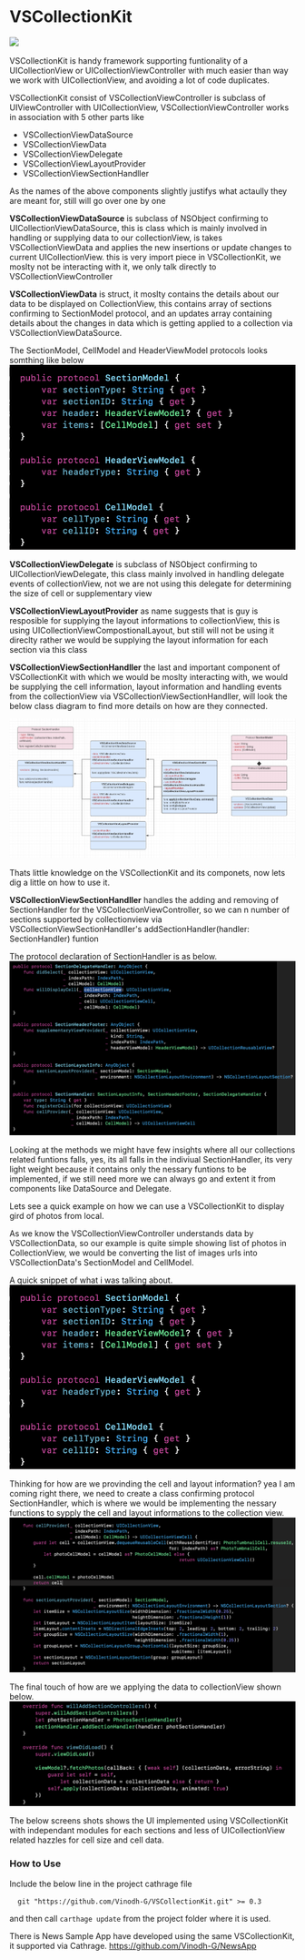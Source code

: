 # VSCollectionKit


![](Images/VSCollectionKit_Examples2.png)

VSCollectionKit is handy framework supporting funtionality of a UICollectionView or UICollectionViewController with much easier than way we work with UICollectionView, and avoiding a lot of code duplicates. 

VSCollectionKit consist of VSCollectionViewController is subclass of UIViewController with UICollectionView, VSCollectionViewController works in association with 5 other parts like 
- VSCollectionViewDataSource
- VSCollectionViewData
- VSCollectionViewDelegate
- VSCollectionViewLayoutProvider
- VSCollectionViewSectionHandller

As the names of the above components slightly justifys what actaully they are meant for, still will go over one by one

**VSCollectionViewDataSource** is subclass of NSObject confirming to UICollectionViewDataSource, this is class which is mainly involved in handling or supplying data to our collectionView, is takes VSCollectionViewData and applies the new insertions or update changes to current UICollectionView.
this is very import piece in VSCollectionKit, we moslty not be interacting with it, we only talk directly to VSCollectionViewController

**VSCollectionViewData** is struct, it moslty contains the details about our data to be displayed on CollectionView, 
this contains array of sections confirming to SectionModel protocol, and an updates array containing details about the changes in data which is getting applied to a collection via VSCollectionViewDataSource.

The SectionModel, CellModel and HeaderViewModel protocols looks somthing like below
![](Images/SectionModelPototcol.png)

**VSCollectionViewDelegate** is subclass of NSObject confirming to UICollectionViewDelegate, this class  mainly involved in handling delegate events of collectionView, not we are not using this delegate for determining the size of cell or supplementary view


**VSCollectionViewLayoutProvider** as name suggests that is guy is resposible for supplying the layout informations to collectionView, this is using UICollectionViewCompostionalLayout, but still will not be using it direclty rather we would be supplying the layout information for each section via this class

**VSCollectionViewSectionHandller** the last and important component of VSCollectionKit with which we would be moslty interacting with, we would be supplying the cell information, layout information and handling events from the collectionView via VSCollectionViewSectionHandller, will look the below class diagram to find more details on how are they connected.

![](Images/VSCollectionKit_Class_Diagram.png)

Thats little knowledge on the VSCollectionKit and its componets, now lets dig a little on how to use it.

**VSCollectionViewSectionHandller** handles the adding and removing of SectionHandler for the VSCollectionViewController, so we can n number of sections supported by collectionview via VSCollectionViewSectionHandller's addSectionHandler(handler: SectionHandler) funtion 

The protocol declaration of SectionHandler is as below.
![](/Images/SectionHandlerProtocol.png)

Looking at the methods we might have few insights where all our collections related funtions falls, yes, its all falls in the indiviual SectionHandler, its very light weight because it contains only the nessary funtions to be implemented, if we still need more we can always go and extent it from components like DataSource and Delegate.

Lets see a quick example on how we can use a VSCollectionKit to display gird of photos from local.

As we know the VSCollectionViewController understands data by VSCollectionData, so our example is quite simple showing list of photos in CollectionView, we would be converting the list of images urls into VSCollectionData's SectionModel and CellModel.

A quick snippet of what i was talking about.
![](/Images/SectionModelPototcol.png)

Thinking for how are we provinding the cell and layout information? yea I am coming right there, we need to create a class confirming protocol SectionHandler, which is where we would be implementing the nessary functions to sypply the cell and layout informations to the collection view.
![](/Images/AlbumsSectionHandlers.png)

The final touch of how are we applying the data to collectionView shown below.
![](/Images/QuickSnipet_Howtoapplycollectiondat.png)


The below screens shots shows the UI implemented using VSCollectionKit with independant modules for each sections and less of UICollectionView related hazzles for cell size and cell data.


### How to Use

Include the below line in the project cathrage file
```
  git "https://github.com/Vinodh-G/VSCollectionKit.git" >= 0.3
```  
and then call ``` carthage update ``` from the project folder where it is used.


There is News Sample App have developed using the same VSCollectionKit, it supported via Cathrage.
https://github.com/Vinodh-G/NewsApp


  



